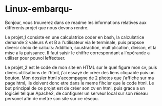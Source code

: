 # Linux-embarqu-

Bonjour, vous trouverez dans ce readme les informations relatives aux différents projet que nous devons rendre.

Le projet_1 consiste en une calculatrice coder en bash, la calculatrice demande 2 valeurs A et B a l'utilisateur via le terminale, puis propsoe diversr choix de calculs: Addition, soustraction, multiplication, divison, et la mise a la puissance. Il faut saisir le chiffre correspondant a l'opérande a utiliser pour pouvoi leffectuer.

Le projet_2 est le code de mon site en HTML sur le quel figure mon cv, puis divers utilisations de l'html, j'ai essayé de créer des liens cliquable puis un bouton. Mon dossier html s'accompagne de 2 photos que j'affiche sur ma page html, ils doivent donc etre dans le meme fihcier que le code html.
Le but principal de ce projet est de créer son cv en html, puis grace a un logiciel tel que Apache2, de configurer un serveur local sur son réseau personel afin de mettre son site sur ce réseau.


